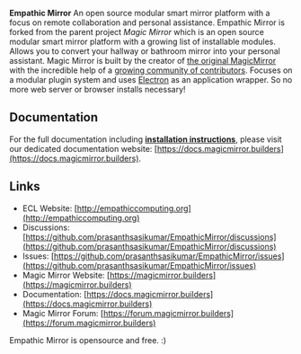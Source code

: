 **Empathic Mirror**
An open source modular smart mirror platform with a focus on remote collaboration and personal assistance. Empathic Mirror is forked from the parent project *Magic Mirror* which is an open source modular smart mirror platform with a growing list of installable modules. Allows you to convert your hallway or bathroom mirror into your personal assistant. Magic Mirror is built by the creator of [the original MagicMirror](https://michaelteeuw.nl/tagged/magicmirror) with the incredible help of a [growing community of contributors](https://github.com/MichMich/MagicMirror/graphs/contributors). Focuses on a modular plugin system and uses [Electron](https://www.electronjs.org/) as an application wrapper. So no more web server or browser installs necessary!

## Documentation

For the full documentation including **[installation instructions](https://docs.magicmirror.builders/getting-started/installation.html)**, please visit our dedicated documentation website: [https://docs.magicmirror.builders](https://docs.magicmirror.builders).

## Links

- ECL Website: [http://empathiccomputing.org](http://empathiccomputing.org)
- Discussions: [https://github.com/prasanthsasikumar/EmpathicMirror/discussions](https://github.com/prasanthsasikumar/EmpathicMirror/discussions)
- Issues: [https://github.com/prasanthsasikumar/EmpathicMirror/issues](https://github.com/prasanthsasikumar/EmpathicMirror/issues)
- Magic Mirror Website: [https://magicmirror.builders](https://magicmirror.builders)
- Documentation: [https://docs.magicmirror.builders](https://docs.magicmirror.builders)
- Magic Mirror Forum: [https://forum.magicmirror.builders](https://forum.magicmirror.builders)


Empathic Mirror is opensource and free. :)
